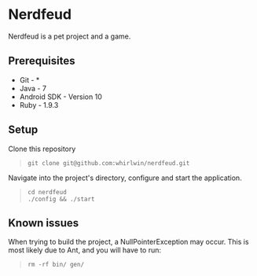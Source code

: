 # Nerdfeud
Nerdfeud is a pet project and a game.

## Prerequisites
- Git         - *
- Java        - 7
- Android SDK - Version 10
- Ruby        - 1.9.3

## Setup
Clone this repository
>     git clone git@github.com:whirlwin/nerdfeud.git

Navigate into the project's directory, configure and start the application.
>     cd nerdfeud
>     ./config && ./start

## Known issues
When trying to build the project, a NullPointerException may occur.
This is most likely due to Ant, and you will have to run:
>     rm -rf bin/ gen/
